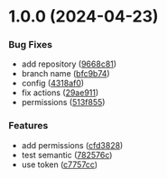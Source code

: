 # 1.0.0 (2024-04-23)


### Bug Fixes

* add repository ([9668c81](https://github.com/weslenbreno/col-ui-components/commit/9668c81d62518e1c8f6b20c732bb741217e454ff))
* branch name ([bfc9b74](https://github.com/weslenbreno/col-ui-components/commit/bfc9b74efafe1508788eb4dd718b73a4a78bbb10))
* config ([4318af0](https://github.com/weslenbreno/col-ui-components/commit/4318af09906ee6f545b1e0caa7491602cab1c5fe))
* fix actions ([29ae911](https://github.com/weslenbreno/col-ui-components/commit/29ae911809883c20c37bc7d71f5f3b438301eae9))
* permissions ([513f855](https://github.com/weslenbreno/col-ui-components/commit/513f8554bb09d62b1da849647213456ae8aade62))


### Features

* add permissions ([cfd3828](https://github.com/weslenbreno/col-ui-components/commit/cfd38282bb34643cdaac5941a64ad7a0c135f845))
* test semantic ([782576c](https://github.com/weslenbreno/col-ui-components/commit/782576cc30aacd5a96772dbfca2993ed43d4c6c2))
* use token ([c7757cc](https://github.com/weslenbreno/col-ui-components/commit/c7757ccf35de1b5df301d88058db804c53df8422))
